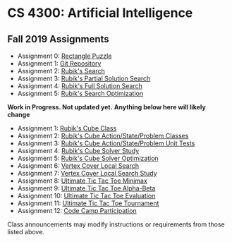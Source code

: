 CS 4300: Artificial Intelligence
===============================================

Fall 2019 Assignments
-----------------------

* Assignment 0: [Rectangle Puzzle](assignment_000.php)
* Assignment 1: [Git Repository](assignment_001.php)
* Assignment 2: [Rubik's Search](assignment_010.php)
* Assignment 3: [Rubik's Partial Solution Search](assignment_011.php)
* Assignment 4: [Rubik's Full Solution Search](assignment_012.php)
* Assignment 5: [Rubik's Search Optimization](assignment_013.php)

**Work in Progress.  Not updated yet.**
**Anything below here will likely change**

* Assignment 1: [Rubik's Cube Class](assignment_01.php)
* Assignment 2: [Rubik's Cube Action/State/Problem Classes](assignment_02.php)
* Assignment 3: [Rubik's Cube Action/State/Problem Unit Tests](assignment_03.php)
* Assignment 4: [Rubik's Cube Solver Study](assignment_04.php)
* Assignment 5: [Rubik's Cube Solver Optimization](assignment_05.php)
* Assignment 6: [Vertex Cover Local Search](assignment_06.php)
* Assignment 7: [Vertex Cover Local Search Study](assignment_07.php)
* Assignment 8: [Ultimate Tic Tac Toe Minimax](assignment_08.php)
* Assignment 9: [Ultimate Tic Tac Toe Alpha-Beta](assignment_09.php)
* Assignment 10: [Ultimate Tic Tac Toe Evaluation](assignment_10.php)
* Assignment 11: [Ultimate Tic Tac Toe Tournament](assignment_11.php)
* Assignment 12: [Code Camp Participation](assignment_12.php)

Class announcements may modify instructions or requirements 
from those listed above.
